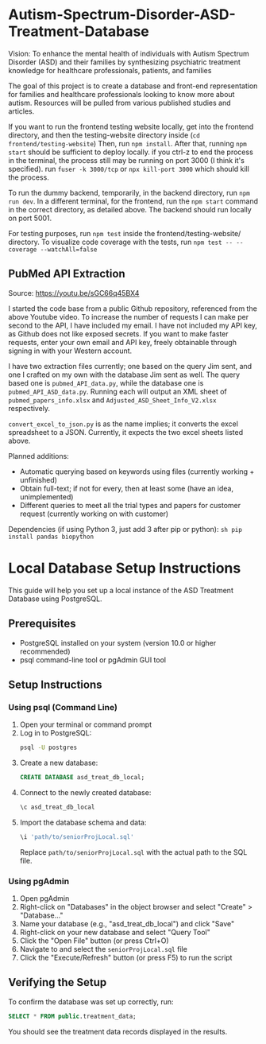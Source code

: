 # Autism-Spectrum-Disorder-ASD-Treatment-Database

Vision: To enhance the mental health of individuals with Autism Spectrum Disorder (ASD)
and their families by synthesizing psychiatric treatment knowledge for healthcare
professionals, patients, and families

The goal of this project is to create a database and front-end representation for families and
healthcare professionals looking to know more about autism. Resources will be pulled from various
published studies and articles.

If you want to run the frontend testing website locally, get into the frontend directory, and then the testing-website directory inside (``cd frontend/testing-website``)
Then, run ``npm install``. After that, running ``npm start`` should be sufficient to deploy locally. if you ctrl-z to
end the process in the terminal, the process still may be running on port 3000 (I think it's specified). run ``fuser -k 3000/tcp`` or ``npx kill-port 3000``
which should kill the process.

To run the dummy backend, temporarily, in the backend directory, run ``npm run dev``. In a different terminal, for the frontend, run the ``npm start`` command in the correct directory, as detailed above. The backend should run locally on port 5001.

For testing purposes, run ``npm test`` inside the frontend/testing-website/ directory. To visualize code coverage with the tests, run ``npm test -- --coverage --watchAll=false``

## PubMed API Extraction

Source: https://youtu.be/sGC66q45BX4

I started the code base from a public Github repository, referenced from the above Youtube video.
To increase the number of requests I can make per second to the API, I have included my email. I have not included my API key, as Github does not like exposed secrets. If you want to make faster requests, enter your own email and API key, freely obtainable through signing in with your Western account.

I have two extraction files currently; one based on the query Jim sent, and one I crafted on my own with the database Jim sent as well. The query based one is ``pubmed_API_data.py``, while the database one is `pubmed_API_ASD_data.py`. Running each will output an XML sheet of `pubmed_papers_info.xlsx` and `Adjusted_ASD_Sheet_Info_V2.xlsx` respectively.

`convert_excel_to_json.py` is as the name implies; it converts the excel spreadsheet to a JSON. Currently, it expects the two excel sheets listed above.

Planned additions:
- Automatic querying based on keywords using files (currently working + unfinished)
- Obtain full-text; if not for every, then at least some (have an idea, unimplemented)
- Different queries to meet all the trial types and papers for customer request (currently working on with customer)

Dependencies (if using Python 3, just add 3 after pip or python): ``sh pip install pandas biopython``

# Local Database Setup Instructions

This guide will help you set up a local instance of the ASD Treatment Database using PostgreSQL.

## Prerequisites

- PostgreSQL installed on your system (version 10.0 or higher recommended)
- psql command-line tool or pgAdmin GUI tool

## Setup Instructions

### Using psql (Command Line)

1. Open your terminal or command prompt
2. Log in to PostgreSQL:
   ```bash
   psql -U postgres
   ```
3. Create a new database:
   ```sql
   CREATE DATABASE asd_treat_db_local;
   ```
4. Connect to the newly created database:
   ```sql
   \c asd_treat_db_local
   ```
5. Import the database schema and data:
   ```bash
   \i 'path/to/seniorProjLocal.sql'
   ```
   Replace `path/to/seniorProjLocal.sql` with the actual path to the SQL file.

### Using pgAdmin

1. Open pgAdmin
2. Right-click on "Databases" in the object browser and select "Create" > "Database..."
3. Name your database (e.g., "asd_treat_db_local") and click "Save"
4. Right-click on your new database and select "Query Tool"
5. Click the "Open File" button (or press Ctrl+O)
6. Navigate to and select the `seniorProjLocal.sql` file
7. Click the "Execute/Refresh" button (or press F5) to run the script

## Verifying the Setup

To confirm the database was set up correctly, run:

```sql
SELECT * FROM public.treatment_data;
```

You should see the treatment data records displayed in the results.



